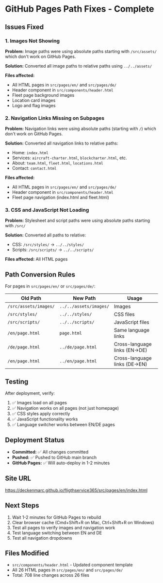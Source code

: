 # GitHub Pages Path Fixes - Complete

## Issues Fixed

### 1. Images Not Showing
**Problem:** Image paths were using absolute paths starting with `/src/assets/` which don't work on GitHub Pages.

**Solution:** Converted all image paths to relative paths using `../../assets/`

**Files affected:**
- All HTML pages in `src/pages/en/` and `src/pages/de/`
- Header component in `src/components/header.html`
- Fleet page background images
- Location card images
- Logo and flag images

### 2. Navigation Links Missing on Subpages
**Problem:** Navigation links were using absolute paths (starting with `/`) which don't work on GitHub Pages.

**Solution:** Converted all navigation links to relative paths:
- Home: `index.html`
- Services: `aircraft-charter.html`, `blockcharter.html`, etc.
- About: `team.html`, `fleet.html`, `locations.html`
- Contact: `contact.html`

**Files affected:**
- All HTML pages in `src/pages/en/` and `src/pages/de/`
- Header component in `src/components/header.html`
- Fleet page navigation (index.html and fleet.html)

### 3. CSS and JavaScript Not Loading
**Problem:** Stylesheet and script paths were using absolute paths starting with `/src/`

**Solution:** Converted all paths to relative:
- CSS: `/src/styles/` → `../../styles/`
- Scripts: `/src/scripts/` → `../../scripts/`

**Files affected:** All HTML pages

## Path Conversion Rules

For pages in `src/pages/en/` or `src/pages/de/`:

| Old Path | New Path | Usage |
|----------|----------|-------|
| `/src/assets/images/` | `../../assets/images/` | Images |
| `/src/styles/` | `../../styles/` | CSS files |
| `/src/scripts/` | `../../scripts/` | JavaScript files |
| `/en/page.html` | `page.html` | Same language links |
| `/de/page.html` | `../de/page.html` | Cross-language links (EN→DE) |
| `/en/page.html` | `../en/page.html` | Cross-language links (DE→EN) |

## Testing

After deployment, verify:
1. ✅ Images load on all pages
2. ✅ Navigation works on all pages (not just homepage)
3. ✅ CSS styles apply correctly
4. ✅ JavaScript functionality works
5. ✅ Language switcher works between EN/DE pages

## Deployment Status

- **Committed:** ✅ All changes committed
- **Pushed:** ✅ Pushed to GitHub main branch
- **GitHub Pages:** ✅ Will auto-deploy in 1-2 minutes

## Site URL

https://deckenmarc.github.io/fligthservice365/src/pages/en/index.html

## Next Steps

1. Wait 1-2 minutes for GitHub Pages to rebuild
2. Clear browser cache (Cmd+Shift+R on Mac, Ctrl+Shift+R on Windows)
3. Test all pages to verify images and navigation work
4. Test language switching between EN and DE
5. Test all navigation dropdowns

## Files Modified

- `src/components/header.html` - Updated component template
- All 26 HTML pages in `src/pages/en/` and `src/pages/de/`
- Total: 708 line changes across 26 files
